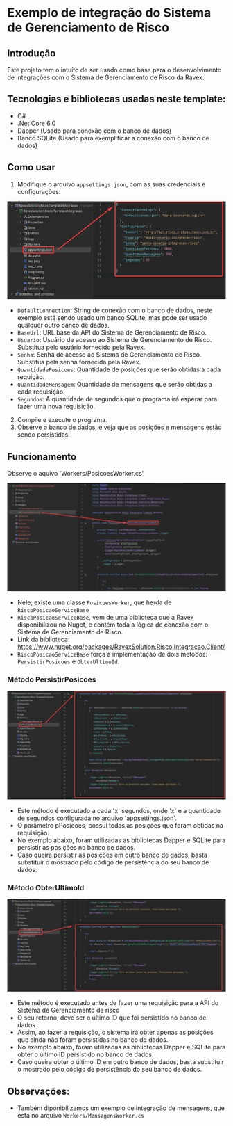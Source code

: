 # Exemplo de integração do Sistema de Gerenciamento de Risco
## Introdução
Este projeto tem o intuíto de ser usado como base para o desenvolvimento de integrações com o Sistema de Gerenciamento de Risco da Ravex.

## Tecnologias e bibliotecas usadas neste template:
- C#
- .Net Core 6.0
- Dapper (Usado para conexão com o banco de dados)
- Banco SQLite (Usado para exemplificar a conexão com o banco de dados)

## Como usar

1. Modifique o arquivo `appsettings.json`, com as suas credenciais e configurações:

![appsettings.json](./Docs/AppsettingsJson.png)
- `DefaultConnection`: String de conexão com o banco de dados, neste exemplo está sendo usado um banco SQLite, mas pode ser usado qualquer outro banco de dados.
- `BaseUrl`: URL base da API do Sistema de Gerenciamento de Risco.
- `Usuario`: Usuário de acesso ao Sistema de Gerenciamento de Risco. Substitua pelo usuário fornecido pela Ravex.
- `Senha`: Senha de acesso ao Sistema de Gerenciamento de Risco. Substitua pela senha fornecida pela Ravex.
- `QuantidadePosicoes`: Quantidade de posições que serão obtidas a cada requição.
- `QuantidadeMensagem`: Quantidade de mensagens que serão obtidas a cada requisição.
- `Segundos`: A quantidade de segundos que o programa irá esperar para fazer uma nova requisição.

2. Compile e execute o programa.
3. Observe o banco de dados, e veja que as posições e mensagens estão sendo persistidas.

## Funcionamento

Observe o aquivo 'Workers/PosicoesWorker.cs'

![PosicoesWorker.cs](./Docs/PosicoesWorker.png)
- Nele, existe uma classe `PosicoesWorker`, que herda de `RiscoPosicaoServiceBase`
- `RiscoPosicaoServiceBase`, vem de uma biblioteca que a Ravex disponibilizou no Nuget, e contém toda a lógica de conexão com o Sistema de Gerenciamento de Risco.
- Link da biblioteca: https://www.nuget.org/packages/RavexSolution.Risco.Integracao.Client/
- `RiscoPosicaoServiceBase` força a implementação de dois metodos: `PersistirPosicoes` e `ObterUltimoId`.
### Método PersistirPosicoes

![PersistirPosicoes](./Docs/PersistirPosicoes.png)
- Este método é executado a cada 'x' segundos, onde 'x' é a quantidade de segundos configurada no arquivo 'appsettings.json'.
- O parâmetro pPosicoes, possui todas as posições que foram obtidas na requisição.
- No exemplo abaixo, foram utilizadas as bibliotecas Dapper e SQLite para persistir as posições no banco de dados.
- Caso queira persistir as posições em outro banco de dados, basta substituir o mostrado pelo código de persistência do seu banco de dados.

### Método ObterUltimoId

![ObterUltimoId](./Docs/ObterUltimoId.png)
- Este método é executado antes de fazer uma requisição para a API do Sistema de Gerenciamento de risco
- O seu retorno, deve ser o último ID que foi persistido no banco de dados.
- Assim, ao fazer a requisição, o sistema irá obter apenas as posições que ainda não foram persistidas no banco de dados.
- No exemplo abaixo, foram utilizadas as bibliotecas Dapper e SQLite para obter o último ID persistido no banco de dados.
- Caso queira obter o último ID em outro banco de dados, basta substituir o mostrado pelo código de persistência do seu banco de dados.

## Observações:

- Também diponibilizamos um exemplo de integração de mensagens, que está no arquivo `Workers/MensagensWorker.cs`